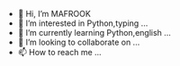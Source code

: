 - 👋 Hi, I’m MAFROOK
- 👀 I’m interested in Python,typing ...
- 🌱 I’m currently learning Python,english ...
- 💞️ I’m looking to collaborate on ...
- 📫 How to reach me ...

<!---
mafrook411/mafrook411 is a ✨ special ✨ repository because its `README.md` (this file) appears on your GitHub profile.
You can click the Preview link to take a look at your changes.
--->
